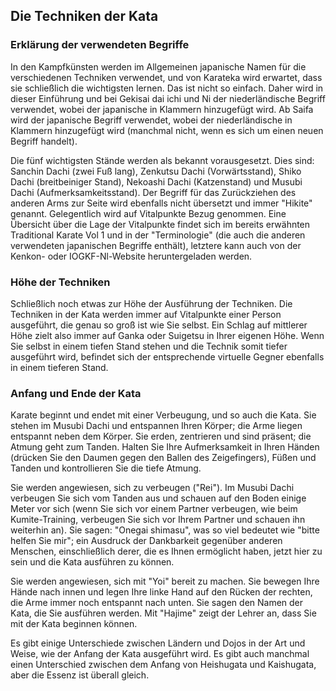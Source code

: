 ## Die Techniken der Kata

### Erklärung der verwendeten Begriffe

In den Kampfkünsten werden im Allgemeinen japanische Namen für die verschiedenen Techniken verwendet, und von Karateka wird erwartet, dass sie schließlich die wichtigsten lernen. Das ist nicht so einfach. Daher wird in dieser Einführung und bei Gekisai dai ichi und Ni der niederländische Begriff verwendet, wobei der japanische in Klammern hinzugefügt wird. Ab Saifa wird der japanische Begriff verwendet, wobei der niederländische in Klammern hinzugefügt wird (manchmal nicht, wenn es sich um einen neuen Begriff handelt).

Die fünf wichtigsten Stände werden als bekannt vorausgesetzt. Dies sind: Sanchin Dachi (zwei Fuß lang), Zenkutsu Dachi (Vorwärtsstand), Shiko Dachi (breitbeiniger Stand), Nekoashi Dachi (Katzenstand) und Musubi Dachi (Aufmerksamkeitsstand). Der Begriff für das Zurückziehen des anderen Arms zur Seite wird ebenfalls nicht übersetzt und immer "Hikite" genannt. Gelegentlich wird auf Vitalpunkte Bezug genommen. Eine Übersicht über die Lage der Vitalpunkte findet sich im bereits erwähnten Traditional Karate Vol 1 und in der "Terminologie" (die auch die anderen verwendeten japanischen Begriffe enthält), letztere kann auch von der Kenkon- oder IOGKF-Nl-Website heruntergeladen werden.

### Höhe der Techniken

Schließlich noch etwas zur Höhe der Ausführung der Techniken. Die Techniken in der Kata werden immer auf Vitalpunkte einer Person ausgeführt, die genau so groß ist wie Sie selbst. Ein Schlag auf mittlerer Höhe zielt also immer auf Ganka oder Suigetsu in Ihrer eigenen Höhe. Wenn Sie selbst in einem tiefen Stand stehen und die Technik somit tiefer ausgeführt wird, befindet sich der entsprechende virtuelle Gegner ebenfalls in einem tieferen Stand.

### Anfang und Ende der Kata

Karate beginnt und endet mit einer Verbeugung, und so auch die Kata. Sie stehen im Musubi Dachi und entspannen Ihren Körper; die Arme liegen entspannt neben dem Körper. Sie erden, zentrieren und sind präsent; die Atmung geht zum Tanden. Halten Sie Ihre Aufmerksamkeit in Ihren Händen (drücken Sie den Daumen gegen den Ballen des Zeigefingers), Füßen und Tanden und kontrollieren Sie die tiefe Atmung.

Sie werden angewiesen, sich zu verbeugen ("Rei"). Im Musubi Dachi verbeugen Sie sich vom Tanden aus und schauen auf den Boden einige Meter vor sich (wenn Sie sich vor einem Partner verbeugen, wie beim Kumite-Training, verbeugen Sie sich vor Ihrem Partner und schauen ihn weiterhin an). Sie sagen: "Onegai shimasu", was so viel bedeutet wie "bitte helfen Sie mir"; ein Ausdruck der Dankbarkeit gegenüber anderen Menschen, einschließlich derer, die es Ihnen ermöglicht haben, jetzt hier zu sein und die Kata ausführen zu können.

Sie werden angewiesen, sich mit "Yoi" bereit zu machen. Sie bewegen Ihre Hände nach innen und legen Ihre linke Hand auf den Rücken der rechten, die Arme immer noch entspannt nach unten. Sie sagen den Namen der Kata, die Sie ausführen werden. Mit "Hajime" zeigt der Lehrer an, dass Sie mit der Kata beginnen können.

Es gibt einige Unterschiede zwischen Ländern und Dojos in der Art und Weise, wie der Anfang der Kata ausgeführt wird. Es gibt auch manchmal einen Unterschied zwischen dem Anfang von Heishugata und Kaishugata, aber die Essenz ist überall gleich. 
